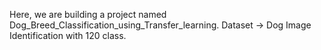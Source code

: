 Here, we are building a project named Dog_Breed_Classification_using_Transfer_learning.
Dataset -> Dog Image Identification with 120 class.
